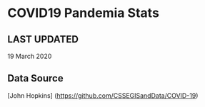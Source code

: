 # COVID19 Pandemia Stats
## LAST UPDATED 
19 March 2020
## Data Source
[John Hopkins] (https://github.com/CSSEGISandData/COVID-19)
